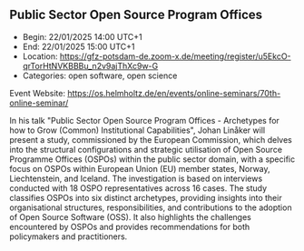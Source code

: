 ## Public Sector Open Source Program Offices

- Begin: 22/01/2025 14:00 UTC+1
- End: 22/01/2025 15:00 UTC+1 
- Location: https://gfz-potsdam-de.zoom-x.de/meeting/register/u5EkcO-qrTorHtNVKBBBu_n2v9ajThXc9w-G
- Categories: open software, open science

Event Website: https://os.helmholtz.de/en/events/online-seminars/70th-online-seminar/

In his talk "Public Sector Open Source Program Offices - Archetypes for how to Grow (Common) Institutional Capabilities", Johan Linåker will present a study, commissioned by the European Commission, which delves into the structural configurations and strategic utilisation of Open Source Programme Offices (OSPOs) within the public sector domain, with a specific focus on OSPOs within European Union (EU) member states, Norway, Liechtenstein, and Iceland. The investigation is based on interviews conducted with 18 OSPO representatives across 16 cases. The study classifies OSPOs into six distinct archetypes, providing insights into their organisational structures, responsibilities, and contributions to the adoption of Open Source Software (OSS). It also highlights the challenges encountered by OSPOs and provides recommendations for both policymakers and practitioners.
